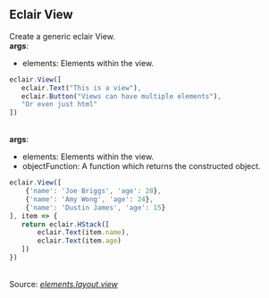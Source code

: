 ## Eclair View
Create a generic eclair View.
<br/>**args**:
- elements: Elements within the view.
```javascript
eclair.View([
   eclair.Text("This is a view"),
   eclair.Button("Views can have multiple elements"),
   "Or even just html"
])
```

<br/>**args**:
- elements: Elements within the view.
- objectFunction: A function which returns the constructed object.
```javascript
eclair.View([
    {'name': 'Joe Briggs', 'age': 28},
    {'name': 'Amy Wong', 'age': 24},
    {'name': 'Dustin James', 'age': 15}
], item => {
   return eclair.HStack([
       eclair.Text(item.name),
       eclair.Text(item.age)
   ])
})
```

<br/>Source: [_elements.layout.view_](https://github.com/SamGarlick/Eclair/tree/main/src/elements/layout/view.js)